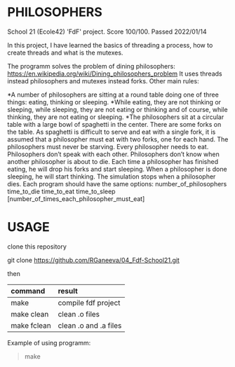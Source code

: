 # PHILOSOPHERS

School 21 (Ecole42) 'FdF' project. 
Score 100/100. Passed 2022/01/14

In this project, I have learned the basics of threading a process, how to create threads and what is the mutexes.

The programm solves the problem of dining philosophers: https://en.wikipedia.org/wiki/Dining_philosophers_problem
It uses threads instead philosophers and mutexes instead forks. Other main rules:

*A number of philosophers are sitting at a round table doing one of three things: eating, thinking or sleeping.
*While eating, they are not thinking or sleeping, while sleeping, they are not eating or thinking and of course, while thinking, they are not eating or sleeping.
*The philosophers sit at a circular table with a large bowl of spaghetti in the center.
There are some forks on the table.
As spaghetti is difficult to serve and eat with a single fork, it is assumed that a philosopher must eat with two forks, one for each hand.
The philosophers must never be starving.
Every philosopher needs to eat.
Philosophers don’t speak with each other.
Philosophers don’t know when another philosopher is about to die.
Each time a philosopher has finished eating, he will drop his forks and start sleeping.
When a philosopher is done sleeping, he will start thinking.
The simulation stops when a philosopher dies.
Each program should have the same options: number_of_philosophers time_to_die time_to_eat time_to_sleep [number_of_times_each_philosopher_must_eat]

# USAGE

clone this repository

git clone https://github.com/RGaneeva/04_Fdf-School21.git

then

| command | result |
|:----|:----|
| make | compile fdf project |
| make clean | clean .o files |
| make fclean | clean .o and .a files |

Example of using programm:

> make

> 


